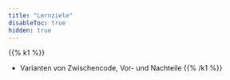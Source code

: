 ```yaml
---
title: "Lernziele"
disableToc: true
hidden: true
---
```



{{% k1 %}}
*   Varianten von Zwischencode, Vor- und Nachteile
{{% /k1 %}}
